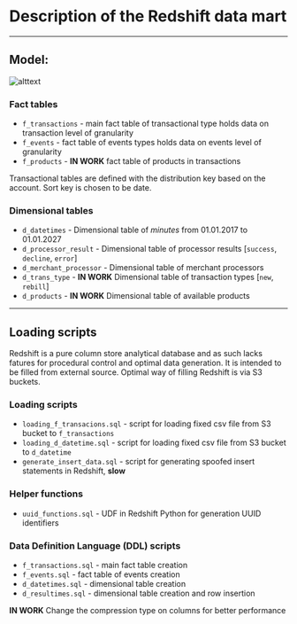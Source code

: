 # Description of the Redshift data mart

____

## Model:

![alttext](https://bytebucket.org/sixcrm/sixcrmserverless/raw/f8e0ec400f5595f9b09cc50e4b676dc74b5fce16/model/redshift/datamart.png?token=f5b4bd392f2203b6d5d1368b3cd852959a3371e1)

### Fact tables
* `f_transactions` - main fact table of transactional type holds data on transaction level of granularity
* `f_events` - fact table of events types holds data on events level of granularity
* `f_products` - **IN WORK** fact table of products in transactions

Transactional tables are defined with the distribution key based on the account.
Sort key is chosen to be date.

### Dimensional tables
* `d_datetimes` - Dimensional table of *minutes* from 01.01.2017 to 01.01.2027
* `d_processor_result` - Dimensional table of processor results [`success`, `decline`, `error`]
* `d_merchant_processor` - Dimensional table of merchant processors
* `d_trans_type` - **IN WORK** Dimensional table of transaction types [`new`, `rebill`]
* `d_products` - **IN WORK** Dimensional table of available products

---
## Loading scripts

Redshift is a pure column store analytical database and as such lacks fatures for procedural control and optimal data generation. It is intended to be filled from external source. Optimal way of filling Redshift is via S3 buckets.

### Loading scripts
* `loading_f_transacions.sql` - script for loading fixed csv file from S3 bucket to  `f_transactions`
* `loading_d_datetime.sql` - script for loading fixed csv file from S3 bucket to  `d_datetime`
* `generate_insert_data.sql` - script for generating spoofed insert statements in Redshift, **slow**

### Helper functions
* `uuid_functions.sql` - UDF in Redshift Python for generation UUID identifiers

### Data Definition Language (DDL) scripts
* `f_transactions.sql` - main fact table creation
* `f_events.sql` - fact table of events creation
* `d_datetimes.sql` - dimensional table creation
* `d_resultimes.sql` - dimensional table creation and row insertion

**IN WORK** Change the compression type on columns for better performance
